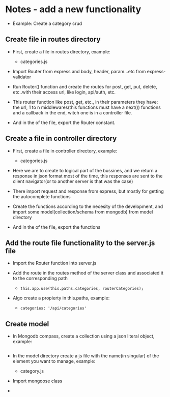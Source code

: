 # Notes - add a new functionality

- Example: Create a category crud

## Create file in routes directory
- First, create a file in routes directory, example:
    - categories.js
- Import Router from express and body, header, param...etc from express-validator

- Run Router() function and create the routes for post, get, put, delete, etc..with their access url, like login,
api/auth, etc.

- This router function like post, get, etc., in their parameters they have: the url, 1 to n middlewares(this functions
must have a next()) functions and a callback in the end, witch one is in a controller file.

- And in the of the file, export the Router constant.

## Create a file in controller directory
- First, create a file in controller directory, example:
    - categories.js

- Here we are to create to logical part of the bussines, and we return a response in json format most of the time, this 
responses are sent to the client navigator(or to another server is that was the case)

- There import request and response from express, but mostly for getting the autocomplete functions

- Create the functions according to the necesity of the development, and import some model(collection/schema from 
mongodb) from model directory 

- And in the of the file, export the functions

## Add the route file functionality to the server.js file
- Import the Router function into server.js

- Add the route in the routes method of the server class and associated it to the corresponding path
    - `this.app.use(this.paths.categories, routerCategories);`

- Algo create a propierty in this.paths, example:
    - `categories: '/api/categories'`

## Create model
- In Mongodb compass, create a collection using a json literal object, example:
    ~~~
    ~~~

- In the model directory create a js file with the name(in singular) of the element you want to manage, example:
    - category.js

- Import mongoose class

- 
